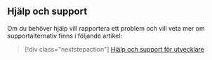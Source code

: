 ## <a name="help-and-support"></a>Hjälp och support

Om du behöver hjälp vill rapportera ett problem och vill veta mer om supportalternativ finns i följande artikel:

> [!div class="nextstepaction"]
> [Hjälp och support för utvecklare](../articles/active-directory/develop/active-directory-develop-help-support.md)
